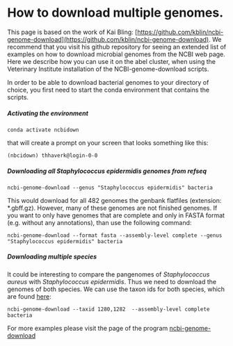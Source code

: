 # How to download multiple genomes.

This page is based on the work of Kai Bling: [https://github.com/kblin/ncbi-genome-download](https://github.com/kblin/ncbi-genome-download). We recommend that you visit his github repository for seeing an extended list of examples on how to download microbial genomes from the NCBI web page. Here we describe how you can use it on the abel cluster, when using the Veterinary Institute installation of the NCBI-genome-download scripts.

In order to be able to download bacterial genomes to your directory of choice, you first need to start the conda environment that contains the scripts.

##### Activating the environment
	
	conda activate ncbidown
	
that will create a prompt on your screen that looks something like this:

	(nbcidown) thhaverk@login-0-0

##### Downloading all *Staphylococcus epidermidis* genomes from refseq
	
	ncbi-genome-download --genus "Staphylococcus epidermidis" bacteria
	
This would download for all 482 genomes the genbank flatfiles (extension: *.gbff.gz). However, many of these genomes are not finished genomes. If you want to only have genomes that are complete and only in FASTA format (e.g. without any annotations), than use the following command:
	
	ncbi-genome-download --format fasta --assembly-level complete --genus "Staphylococcus epidermidis" bacteria
	
##### Downloading multiple species
It could be interesting to compare the pangenomes of *Staphylococcus aureus* with *Staphylococcus epidermidis*. Thus we need to download the genomes of both species. We can use the taxon ids for both species, which are found [here](https://www.ncbi.nlm.nih.gov/Taxonomy/Browser/wwwtax.cgi?mode=Info&id=1280&lvl=3&lin=f&keep=1&srchmode=1&unlock): 

	ncbi-genome-download --taxid 1280,1282  --assembly-level complete bacteria
	
For more examples please visit the page of the program [ncbi-genome-download](https://github.com/kblin/ncbi-genome-download)
		

 